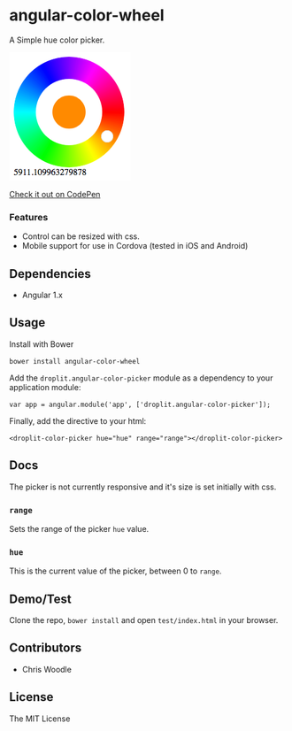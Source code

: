 # angular-color-wheel
A Simple hue color picker.

![demo](./test/demo.png)

[Check it out on CodePen](https://codepen.io/chriswoodle/pen/MEbqbj)

### Features
* Control can be resized with css.
* Mobile support for use in Cordova (tested in iOS and Android)


## Dependencies
* Angular 1.x
## Usage
Install with Bower
```
bower install angular-color-wheel
```
Add the `droplit.angular-color-picker` module as a dependency to your application module:

```
var app = angular.module('app', ['droplit.angular-color-picker']);
```
Finally, add the directive to your html:
```
<droplit-color-picker hue="hue" range="range"></droplit-color-picker>
```

## Docs

The picker is not currently responsive and it's size is set initially with css.

### `range`

Sets the range of the picker `hue` value.  

### `hue`

This is the current value of the picker, between 0 to `range`.

## Demo/Test
Clone the repo, `bower install` and open `test/index.html` in your browser.

## Contributors
* Chris Woodle
## License
The MIT License